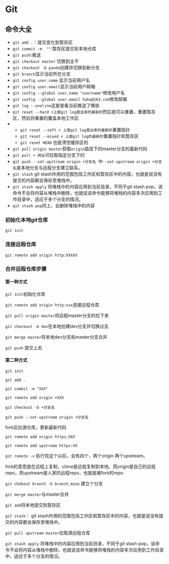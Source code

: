 # Git

## 命令大全

- `git add .`：提交变化到暂存区
- `git commit -m  ""`:暂存区提交到本地仓库
- `git push`:推送
- `git checkout master` 切换到主干
- `git checkout -b panda`创建并切换到新分支
- `git branch`显示当前所在分支
- `git config user.name` 显示当前用户名
- `git config user.email`显示当前用户邮箱
- `git config --global user.name "username"`修改用户名
- `git config --global user.email haha@163.com`修改邮箱
- `git log --oneline`这是查看当前推送了哪些
- `git reset --hard +上面git log查出来的最新的`然后就可以重置，重置暂存区，然后将重置的覆盖本地工作区
- + `git reset --soft + 上面git log查出来的最新的`重置指针
  + `git reset --mixed + 上面git log的最新的`重置指针和暂存区
  + `git reset HEAD` 也是清空缓存区的
- `git pull origin master`获取`origin`路径下的master分支的最新代码
- `git pull + 网址`可拉取指定分支下的
- `git push --set-upstream origin +分支名 `中`--set-upstream origin +分支名`是本地分支与远程分支建立联系。
- `git stash` git stash作用的范围包括工作区和暂存区中的内容，也就是说没有提交的内容都会保存至堆栈中。
- `git stash apply` 将堆栈中的内容应用到当前目录，不同于git stash pop，该命令不会将内容从堆栈中删除，也就说该命令能够将堆栈的内容多次应用到工作目录中，适应于多个分支的情况。 
- `git stash pop`同上，会删除堆栈中的内容

### 初始化本地git仓库

`git init`

### 连接远程仓库

`git remote add origin http:XXXXX`

### 合并远程仓库步骤

#### 第一种方式

`git init`初始化仓库

`git remote add origin http:xxx`连接远程仓库

`git pull origin master`将远程master分支的拉下来

`git checkout -b dev`在本地创建dev分支并切换过去

`git merge master`将本地dev分支和master分支合并

`git push` 提交上去

#### 第二种方式

`git init`

`git add .`

`git commit -m "XXX"`

`git remote add origin +XXX`

`git checkout -b +分支名`

`git push --set-upstream origin +分支名`



fork后拉源仓库，更新最新代码

`git remote add origin https:XXX`

`git remote add upstream https:XX`

`git remote -v` 执行完这个以后，会有四个，两个origin 两个upstream。

fork的意思是在远程上复制，clone是远程复制到本地。而origin是自己的远程repo，而upstream是人家的远程repo，也就是被fork的repo

`git chekout branch -b branch_mine` 建立个分支

`git merge master`与master合并

`git add`将本地提交到暂存区

`git stash`： git stash作用的范围包括工作区和暂存区中的内容，也就是说没有提交的内容都会保存至堆栈中。 

`git pull upstream master`拉取源远程仓库

`git stash apply` 将堆栈中的内容应用到当前目录，不同于git stash pop，该命令不会将内容从堆栈中删除，也就说该命令能够将堆栈的内容多次应用到工作目录中，适应于多个分支的情况。 

